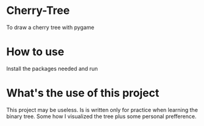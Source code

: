 # Cherry-Tree
To draw a cherry tree with pygame

# How to use
Install the packages needed and run

# What's the use of this project
This project may be useless. Is is written only for practice when learning the binary tree.
Some how I visualized the tree plus some personal prefference.
